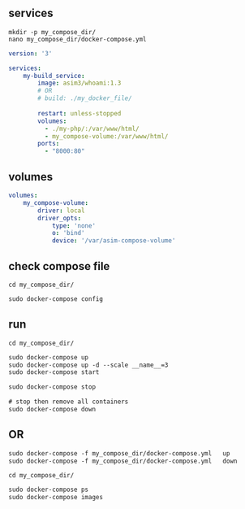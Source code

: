 ## services
`mkdir -p my_compose_dir/`     
`nano my_compose_dir/docker-compose.yml`
```yaml
version: '3'

services:
    my-build_service:
        image: asim3/whoami:1.3
        # OR
        # build: ./my_docker_file/
        
        restart: unless-stopped
        volumes:
          - ./my-php/:/var/www/html/
          - my_compose-volume:/var/www/html/
        ports:
          - "8000:80"
```


## volumes 
```yaml
volumes:
    my_compose-volume:
        driver: local
        driver_opts:
            type: 'none'
            o: 'bind'
            device: '/var/asim-compose-volume'
```


## check compose file
`cd my_compose_dir/`
```txt
sudo docker-compose config
```


## run
`cd my_compose_dir/`
```txt
sudo docker-compose up
sudo docker-compose up -d --scale __name__=3
sudo docker-compose start

sudo docker-compose stop

# stop then remove all containers
sudo docker-compose down
```


## OR 
```txt
sudo docker-compose -f my_compose_dir/docker-compose.yml   up
sudo docker-compose -f my_compose_dir/docker-compose.yml   down
```


`cd my_compose_dir/`
```txt
sudo docker-compose ps
sudo docker-compose images
```
